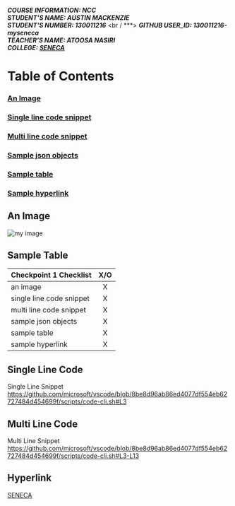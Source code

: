 
***COURSE INFORMATION: NCC*** <br />
***STUDENT’S NAME: AUSTIN MACKENZIE*** <br />
***STUDENT'S NUMBER: 130011216*** <br / ***>
***GITHUB USER_ID: 130011216-myseneca*** <br />
***TEACHER’S NAME: ATOOSA NASIRI*** <br />
***COLLEGE: [SENECA](https://www.senecacollege.ca/home.html)***

# Table of Contents
### [An Image](https://github.com/130011216-myseneca/CSN400-Capstone/tree/main/Checkpoint1#an-image-1)
### [Single line code snippet](https://github.com/130011216-myseneca/CSN400-Capstone/tree/main/Checkpoint1#single-line-code)
### [Multi line code snippet](https://github.com/130011216-myseneca/CSN400-Capstone/tree/main/Checkpoint1#multi-line-code)
### [Sample json objects]()
### [Sample table](https://github.com/130011216-myseneca/CSN400-Capstone/tree/main/Checkpoint1#sample-table-1)
### [Sample hyperlink](https://github.com/130011216-myseneca/CSN400-Capstone/tree/main/Checkpoint1#hyperlink)

## An Image
![my image](https://user-images.githubusercontent.com/122462473/212564502-aa85b3a0-4e25-42ef-b471-91e079c14a3c.png)


## Sample Table
| Checkpoint 1 Checklist       | X/O        |
| ------------- |:-------------:|
| an image                 | X  | 
| single line code snippet | X |      |  
| multi line code snippet  | X |
| sample json objects      | X |
| sample table             | X |
| sample hyperlink         | X |

## Single Line Code
Single Line Snippet https://github.com/microsoft/vscode/blob/8be8d96ab86ed4077df554eb62727484d454699f/scripts/code-cli.sh#L3

## Multi Line Code
Multi Line Snippet https://github.com/microsoft/vscode/blob/8be8d96ab86ed4077df554eb62727484d454699f/scripts/code-cli.sh#L3-L13

## Hyperlink
[SENECA](https://www.senecacollege.ca/home.html)
